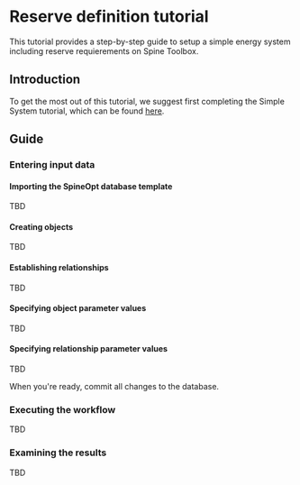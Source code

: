 # Reserve definition tutorial

This tutorial provides a step-by-step guide to setup a simple energy system including reserve requierements on Spine Toolbox.

## Introduction

To get the most out of this tutorial, we suggest first completing the Simple System tutorial, which can be found [here](https://spine-tools.github.io/SpineOpt.jl/latest/tutorial/simple_system/).

## Guide

### Entering input data

#### Importing the SpineOpt database template

TBD

#### Creating objects

TBD

#### Establishing relationships

TBD

#### Specifying object parameter values

TBD

#### Specifying relationship parameter values

TBD

When you're ready, commit all changes to the database.

### Executing the workflow

TBD

### Examining the results

TBD
